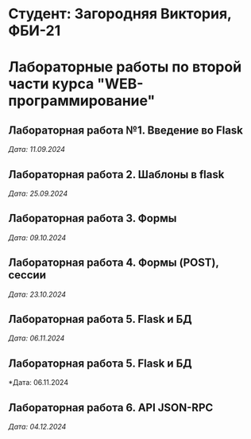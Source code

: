 # Студент: Загородняя Виктория, ФБИ-21

# Лабораторные работы по второй части курса "WEB-программирование"

## Лабораторная работа №1. Введение во Flask

*Дата: 11.09.2024*

## Лабораторная работа 2. Шаблоны в flask

*Дата: 25.09.2024*

## Лабораторная работа 3. Формы

*Дата: 09.10.2024*

## Лабораторная работа 4. Формы (POST), сессии

*Дата: 23.10.2024*

## Лабораторная работа 5. Flask и БД

*Дата: 06.11.2024* 

## Лабораторная работа 5. Flask и БД

*Дата: 06.11.2024

## Лабораторная работа 6. API JSON-RPC

*Дата: 04.12.2024*

